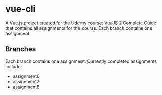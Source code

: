 # vue-cli

A Vue.js project created for the Udemy course: VueJS 2 Complete Guide that contains all assignments for the course. Each branch contains one assignment

## Branches

Each branch contains one assignment. Currently completed assignments include:

- assignment6
- assignment7
- assignment8
